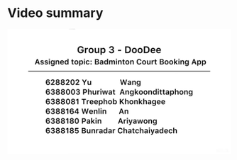 # Video summary

[![Video summary](assets/video-output-21FA706F-F59E-4879-B64B-C58529D8331C.jpg)](https://drive.google.com/file/d/10mBdxVm-La595cIGSMTwqqDQExWk6BGN)